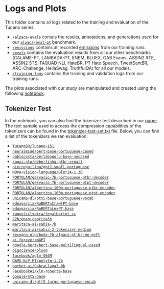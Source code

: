 # Logs and Plots

This folder contains all logs related to the training and evaluation of the Tucano series.

- [`/alpaca-evals`](./alpaca-evals) contais the [results](./alpaca-evals/leaderboard.csv), [annotations](./alpaca-evals/annotations-Tucano-2b4-Instruct.json), and [generations](./alpaca-evals/output-Tucano-2b4-Instruct.json) used for our [`alpaca-eval-pt`](https://huggingface.co/datasets/TucanoBR/alpaca-eval-pt) benchmark.
- [`/emissions`](./emissions) contains all recorded [emissions](./emissions/emissions-xl.csv) from our training runs.
- [`/evals`](./evals) contains the evaluation results from all our other benchmarks (CALAME-PT, LAMBADA-PT, ENEM, BLUEX, OAB Exams, ASSIN2 RTE, ASSIN2 STS, FAQUAD NLI, HateBR, PT Hate Speech, TweetSentBR, ARC-Challenge, HellaSwag, TruthfulQA) for all our models.
- [`/training-logs`](./training-logs) contains the training and validation logs from our training runs.

The plots associated with our study are manipulated and created using the following [notebook](./logs-and-plots.ipynb).

## Tokenizer Test

In the notebook, you can also find the tokenizer test described in our [paper](https://arxiv.org/abs/xxxx.xxxxx). The text sample used to access the compression capabilities of the tokenizers can be found in the [tokenizer-test-set.txt](./evals/tokenizer-test-set.txt) file. Below, you can find a list of the tokenizers we ran evaluation:

- [`TucanoBR/Tucano-1b1`](https://huggingface.co/TucanoBR/Tucano-1b1)
- [`neuralmind/bert-base-portuguese-cased`](https://huggingface.co/neuralmind/bert-base-portuguese-cased)
- [`pablocosta/bertabaporu-base-uncased`](https://huggingface.co/pablocosta/bertabaporu-base-uncased)
- [`sagui-nlp/debertinha-ptbr-xsmall`](https://huggingface.co/sagui-nlp/debertinha-ptbr-xsmall)
- [`pierreguillou/gpt2-small-portuguese`](https://huggingface.co/pierreguillou/gpt2-small-portuguese)
- [`NOVA-vision-language/GlorIA-1.3B`](https://huggingface.co/NOVA-vision-language/GlorIA-1.3B)
- [`PORTULAN/gervasio-7b-portuguese-ptbr-decoder`](https://huggingface.co/PORTULAN/gervasio-7b-portuguese-ptbr-decoder)
- [`PORTULAN/gervasio-7b-portuguese-ptpt-decoder`](https://huggingface.co/PORTULAN/gervasio-7b-portuguese-ptpt-decoder)
- [`PORTULAN/albertina-100m-portuguese-ptbr-encoder`](https://huggingface.co/PORTULAN/albertina-100m-portuguese-ptbr-encoder)
- [`PORTULAN/albertina-100m-portuguese-ptpt-encoder`](https://huggingface.co/PORTULAN/albertina-100m-portuguese-ptpt-encoder)
- [`unicamp-dl/ptt5-base-portuguese-vocab`](https://huggingface.co/unicamp-dl/ptt5-base-portuguese-vocab)
- [`eduagarcia/RoBERTaCrawlPT-base`](https://huggingface.co/eduagarcia/RoBERTaCrawlPT-base)
- [`eduagarcia/RoBERTaLexPT-base`](https://huggingface.co/eduagarcia/RoBERTaLexPT-base)
- [`raquelsilveira/legalbertpt_sc`](https://huggingface.co/raquelsilveira/legalbertpt_sc)
- [`22h/open-cabrita3b`](https://huggingface.co/22h/open-cabrita3b)
- [`maritaca-ai/sabia-7b`](https://huggingface.co/maritaca-ai/sabia-7b)
- [`maritaca-ai/sabia-2-tokenizer-medium`](https://huggingface.co/maritaca-ai/sabia-2-tokenizer-medium)
- [`recogna-nlp/bode-7b-alpaca-pt-br-no-peft`](https://huggingface.co/recogna-nlp/bode-7b-alpaca-pt-br-no-peft)
- [`ai-forever/mGPT`](https://huggingface.co/ai-forever/mGPT)
- [`google-bert/bert-base-multilingual-cased`](https://huggingface.co/google-bert/bert-base-multilingual-cased)
- [`bigscience/bloom`](https://huggingface.co/bigscience/bloom)
- [`facebook/xglm-564M`](https://huggingface.co/facebook/xglm-564M)
- [`DAMO-NLP-MT/polylm-1.7b`](https://huggingface.co/DAMO-NLP-MT/polylm-1.7b)
- [`botbot-ai/CabraLlama3-8b`](https://huggingface.co/botbot-ai/CabraLlama3-8b)
- [`FacebookAI/xlm-roberta-base`](https://huggingface.co/FacebookAI/xlm-roberta-base)
- [`google/mt5-base`](https://huggingface.co/google/mt5-base)
- [`unicamp-dl/ptt5-large-portuguese-vocab`](https://huggingface.co/unicamp-dl/ptt5-large-portuguese-vocab)
